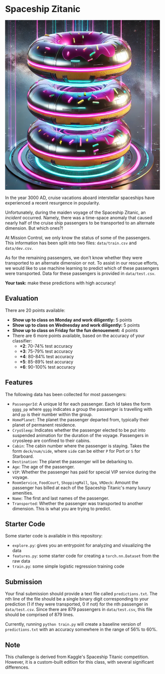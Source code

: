 # Spaceship Zitanic

![The Spaceship Zitanic](images/spaceship.png)

In the year 3000 AD, cruise vacations aboard interstellar spaceships have experienced a recent resurgence in popularity. 

Unfortunately, during the maiden voyage of the Spaceship Zitanic, an _incident_ occurred. Namely, there was a time-space anomaly that caused nearly half of the cruise ship passengers to be transported to an alternate dimension. But which ones?!

At Mission Control, we only know the status of some of the passengers. This information has been split into two files: ```data/train.csv``` and ```data/dev.csv```.

As for the remaining passengers, we don't know whether they were transported to an alternate dimension or not. To assist in our rescue efforts, we would like to use machine learning to predict which of these passengers were transported. Data for these passengers is provided in ```data/test.csv```.

**Your task:** make these predictions with high accuracy!

## Evaluation

There are 20 points available:
- **Show up to class on Monday and work diligently:** 5 points
- **Show up to class on Wednesday and work diligently:** 5 points
- **Show up to class on Friday for the fun denouement:** 4 points
- There are 6 more points available, based on the accuracy of your classifier:
  - **+2**: 70-74% test accuracy
  - **+3**: 75-79% test accuracy
  - **+4**: 80-84% test accuracy
  - **+5**: 85-89% test accuracy
  - **+6**: 90-100% test accuracy


## Features

The following data has been collected for most passengers:

- ```PassengerId```: A unique Id for each passenger. Each Id takes the form ```gggg_pp``` where ```gggg``` indicates a group the passenger is travelling with and ```pp``` is their number within the group.
- ```HomePlanet```: The planet the passenger departed from, typically their planet of permanent residence.
- ```CryoSleep```: Indicates whether the passenger elected to be put into suspended animation for the duration of the voyage. Passengers in cryosleep are confined to their cabins.
- ```Cabin```: The cabin number where the passenger is staying. Takes the form ```deck/num/side```, where ```side``` can be either ```P``` for Port or ```S``` for Starboard.
- ```Destination```: The planet the passenger will be debarking to.
- ```Age```: The age of the passenger.
- ```VIP```: Whether the passenger has paid for special VIP service during the voyage.
- ```RoomService```, ```FoodCourt```, ```ShoppingMall```, ```Spa```, ```VRDeck```: Amount the passenger has billed at each of the Spaceship Titanic's many luxury amenities.
- ```Name```: The first and last names of the passenger.
- ```Transported```: Whether the passenger was transported to another dimension. This is what you are trying to predict.


## Starter Code

Some starter code is available in this repository:

- ```explore.py```: gives you an entrypoint for analyzing and visualizing the data
- ```features.py```: some starter code for creating a ```torch.nn.Dataset``` from the raw data
- ```train.py```: some simple logistic regression training code


## Submission

Your final submission should provide a text file called ```predictions.txt```. The nth line of the file should be a single binary digit corresponding to your prediction (1 if they were transported, 0 if not) for the nth passenger in ```data/test.csv```. Since there are 879 passengers in ```data/test.csv```, this file should be comprised of 879 lines.

Currently, running ```python train.py``` will create a baseline version of ```predictions.txt``` with an accuracy somewhere in the range of 56% to 60%. 


## Note

This challenge is derived from Kaggle's Spaceship Titanic competition. However, it is a custom-built edition for this class, with several significant differences.
